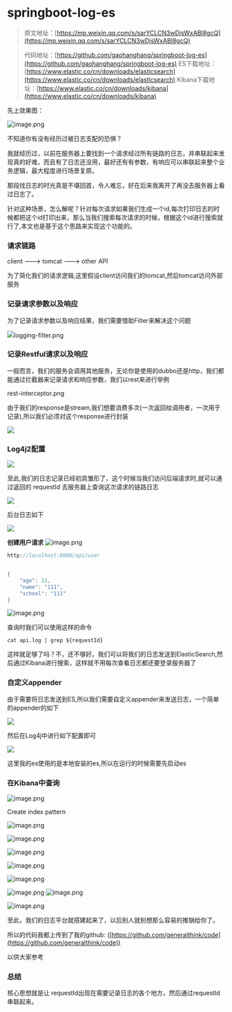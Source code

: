 # springboot-log-es


> 原文地址：[https://mp.weixin.qq.com/s/sarYCLCN3wDjsWxABl8gcQ](https://mp.weixin.qq.com/s/sarYCLCN3wDjsWxABl8gcQ)
> 

> 代码地址：[https://github.com/gaohanghang/springboot-log-es](https://github.com/gaohanghang/springboot-log-es)
> ES下载地址：[https://www.elastic.co/cn/downloads/elasticsearch](https://www.elastic.co/cn/downloads/elasticsearch)
> Kibana下载地址：[https://www.elastic.co/cn/downloads/kibana](https://www.elastic.co/cn/downloads/kibana)



先上效果图：


![image.png](https://cdn.nlark.com/yuque/0/2021/png/576791/1618734945422-43ba2f75-e015-4fff-9259-7d98c7861c56.png#align=left&display=inline&height=824&margin=%5Bobject%20Object%5D&name=image.png&originHeight=1648&originWidth=3360&size=482284&status=done&style=none&width=1680)






不知道你有没有经历过被日志支配的恐惧？


我就经历过，以前在服务器上要找到一个请求经过所有链路的日志，并串联起来发现真的好难，而且有了日志还没用，最好还有有参数，有响应可以串联起来整个业务逻辑，最大程度进行场景复原。


那段找日志的时光真是不堪回首，令人难忘，好在后来我离开了再没去服务器上看过日志了。


针对这种场景，怎么解呢？针对每次请求如果我们生成一个id,每次打印日志的时候都把这个id打印出来，那么当我们搜索每次请求的时候，根据这个id进行搜索就行了,本文也是基于这个思路来实现这个功能的。


### 请求链路


client --->  tomcat ---> other API


为了简化我们的请求逻辑,这里假设client访问我们的tomcat,然后tomcat访问外部服务


### 记录请求参数以及响应


为了记录请求参数以及响应结果，我们需要借助Filter来解决这个问题


![](https://cdn.nlark.com/yuque/0/2021/webp/576791/1618364551082-36d5704c-c131-4b1a-8ac5-dbeb9f48f7d8.webp#align=left&display=inline&height=954&margin=%5Bobject%20Object%5D&originHeight=954&originWidth=1080&size=0&status=done&style=none&width=1080)logging-filter.png


### 记录Restful请求以及响应


一般而言，我们的服务会调用其他服务，无论你是使用的dubbo还是http，我们都能通过拦截器来记录请求和响应参数，我们以rest来进行举例


rest-interceptor.png


由于我们的response是stream,我们想要消费多次(一次返回给调用者，一次用于记录),所以我们必须对这个response进行封装


![](https://cdn.nlark.com/yuque/0/2021/webp/576791/1618364551512-41317fab-c6da-4c71-8893-d15b3742bbde.webp#align=left&display=inline&height=666&margin=%5Bobject%20Object%5D&originHeight=666&originWidth=1080&size=0&status=done&style=none&width=1080)


### Log4j2配置


![](https://cdn.nlark.com/yuque/0/2021/webp/576791/1618364551090-303c53cc-f41f-43b0-a77c-bc077b373269.webp#align=left&display=inline&height=481&margin=%5Bobject%20Object%5D&originHeight=481&originWidth=1080&size=0&status=done&style=none&width=1080)


至此,我们的日志记录已经初具雏形了，这个时候当我们访问后端请求时,就可以通过返回的 requestId 去服务器上查询这次请求的链路日志


![](https://cdn.nlark.com/yuque/0/2021/webp/576791/1618364551723-46aa4b37-e817-4131-9ab4-b680bb2c7e2f.webp#align=left&display=inline&height=368&margin=%5Bobject%20Object%5D&originHeight=368&originWidth=604&size=0&status=done&style=none&width=604)


后台日志如下


![](https://cdn.nlark.com/yuque/0/2021/webp/576791/1618364551476-6b9c14d8-a97c-443c-928f-7eb316aed28f.webp#align=left&display=inline&height=240&margin=%5Bobject%20Object%5D&originHeight=240&originWidth=1080&size=0&status=done&style=none&width=1080)


**创建用户请求**
![image.png](https://cdn.nlark.com/yuque/0/2021/png/576791/1618734663008-605e661b-074f-4322-a91f-5421b1591984.png#align=left&display=inline&height=750&margin=%5Bobject%20Object%5D&name=image.png&originHeight=1500&originWidth=2416&size=150121&status=done&style=none&width=1208)


```java
http://localhost:8080/api/user


{
    "age": 11,
    "name": "111",
    "school": "111"
}
```


![image.png](https://cdn.nlark.com/yuque/0/2021/png/576791/1618734868477-aa72729f-80b6-4cda-bd2a-f04b59e6d4d7.png#align=left&display=inline&height=940&margin=%5Bobject%20Object%5D&name=image.png&originHeight=1880&originWidth=3360&size=742187&status=done&style=none&width=1680)




查询时我们可以使用这样的命令


```
cat api.log | grep ${requestId}
```


这样就足够了吗？不，还不够好。我们可以将我们的日志发送到ElasticSearch,然后通过Kibana进行搜索，这样就不用每次查看日志都还要登录服务器了


### 自定义appender


由于需要将日志发送到ES,所以我们需要自定义appender来发送日志，一个简单的appender的如下


![](https://cdn.nlark.com/yuque/0/2021/webp/576791/1618364551151-f96d0280-840f-48d6-84b9-2d36f96da468.webp#align=left&display=inline&height=1469&margin=%5Bobject%20Object%5D&originHeight=1469&originWidth=1080&size=0&status=done&style=none&width=1080)


然后在Log4j中进行如下配置即可


![](https://cdn.nlark.com/yuque/0/2021/webp/576791/1618364551614-dd1b3a78-f725-4d40-b569-31bd25dc3f70.webp#align=left&display=inline&height=560&margin=%5Bobject%20Object%5D&originHeight=560&originWidth=1080&size=0&status=done&style=none&width=1080)


这里我的es使用的是本地安装的es,所以在运行的时候需要先启动es


### 在Kibana中查询


![image.png](https://cdn.nlark.com/yuque/0/2021/png/576791/1618734424691-14cbd39d-8cf5-404c-b0e3-6f020b54dafc.png#align=left&display=inline&height=829&margin=%5Bobject%20Object%5D&name=image.png&originHeight=1658&originWidth=656&size=114342&status=done&style=none&width=328)


Create index pattern

![image.png](https://cdn.nlark.com/yuque/0/2021/png/576791/1618734238541-103ae942-7686-4199-8b89-7d56acf512b6.png#align=left&display=inline&height=833&margin=%5Bobject%20Object%5D&name=image.png&originHeight=1666&originWidth=3358&size=485027&status=done&style=none&width=1679)


![image.png](https://cdn.nlark.com/yuque/0/2021/png/576791/1618734272221-cb7070c1-035b-49dc-b34c-2dda8e41dd0f.png#align=left&display=inline&height=799&margin=%5Bobject%20Object%5D&name=image.png&originHeight=1598&originWidth=3360&size=395655&status=done&style=none&width=1680)


![image.png](https://cdn.nlark.com/yuque/0/2021/png/576791/1618734299201-d9dc31b7-31dd-4c48-83ba-c502ee56c583.png#align=left&display=inline&height=821&margin=%5Bobject%20Object%5D&name=image.png&originHeight=1642&originWidth=3360&size=338715&status=done&style=none&width=1680)


![image.png](https://cdn.nlark.com/yuque/0/2021/png/576791/1618734317575-bf915552-615d-44fa-afe0-824628ccfa17.png#align=left&display=inline&height=822&margin=%5Bobject%20Object%5D&name=image.png&originHeight=1644&originWidth=3358&size=354325&status=done&style=none&width=1679)


![image.png](https://cdn.nlark.com/yuque/0/2021/png/576791/1618734335347-137f1041-b4fc-42b6-803d-8fe67b13f0d5.png#align=left&display=inline&height=826&margin=%5Bobject%20Object%5D&name=image.png&originHeight=1652&originWidth=3360&size=363853&status=done&style=none&width=1680)


![image.png](https://cdn.nlark.com/yuque/0/2021/png/576791/1618734437635-c1f0be3a-754e-4e4d-b3df-f045f62f42fb.png#align=left&display=inline&height=829&margin=%5Bobject%20Object%5D&name=image.png&originHeight=1658&originWidth=656&size=114342&status=done&style=none&width=328)
![image.png](https://cdn.nlark.com/yuque/0/2021/png/576791/1618734465416-f4c726ea-46df-4b47-9b5d-160b2768e465.png#align=left&display=inline&height=823&margin=%5Bobject%20Object%5D&name=image.png&originHeight=1646&originWidth=3350&size=586671&status=done&style=none&width=1675)


![image.png](https://cdn.nlark.com/yuque/0/2021/png/576791/1618734544425-63699e88-7155-4d7d-ad92-5626b0f78ce0.png#align=left&display=inline&height=836&margin=%5Bobject%20Object%5D&name=image.png&originHeight=1672&originWidth=3360&size=499621&status=done&style=none&width=1680)


至此，我们的日志平台就搭建起来了，以后别人就别想那么容易的推锅给你了。


所以的代码我都上传到了我的github: ([https://github.com/generalthink/code](https://github.com/generalthink/code))


以供大家参考


### 总结


核心思想就是让 requestId出现在需要记录日志的各个地方，然后通过requestId串联起来。







